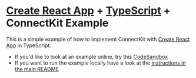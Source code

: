 # [Create React App](https://github.com/facebook/create-react-app) + [TypeScript](https://www.typescriptlang.org/) + ConnectKit Example

This is a simple example of how to implement ConnectKit with [Create React App](https://github.com/facebook/create-react-app) in TypeScript.

- If you'd like to look at an example online, try this [CodeSandbox](https://codesandbox.io/s/5rhqm0?file=/README.md)
- If you want to run the example locally have a look at the [instructions in the main README](https://github.com/family/connectkit/blob/main/README.md#running-examples-locally)
